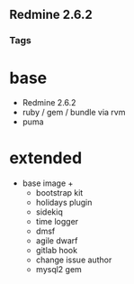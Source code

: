Redmine 2.6.2
-------------

### Tags ###
# base
- Redmine 2.6.2
- ruby / gem / bundle via rvm
- puma

# extended
- base image +
   - bootstrap kit
   - holidays plugin
   - sidekiq
   - time logger
   - dmsf
   - agile dwarf
   - gitlab hook
   - change issue author
   - mysql2 gem
